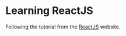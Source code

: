 # Learning ReactJS

Following the tutorial from the [ReactJS](https://reactjs.org/tutorial/tutorial.html) website.